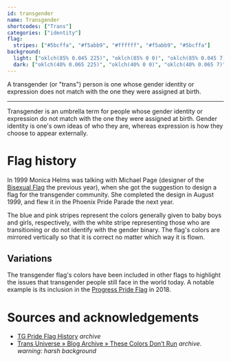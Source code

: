 ```yaml
---
id: transgender
name: Transgender
shortcodes: ["Trans"]
categories: ["identity"]
flag:
  stripes: ["#5bcffa", "#f5abb9", "#ffffff", "#f5abb9", "#5bcffa"]
background:
  light: ["oklch(85% 0.045 225)", "oklch(85% 0 0)", "oklch(85% 0.045 7)"]
  dark: ["oklch(40% 0.065 225)", "oklch(40% 0 0)", "oklch(40% 0.065 7)"]
---
```


A transgender (or "trans") person is one whose gender identity or expression
does not match with the one they were assigned at birth.

---

Transgender is an umbrella term for people whose gender identity or expression
do not match with the one they were assigned at birth. Gender identity is one's
own ideas of who they are, whereas expression is how they choose to appear
externally.

# Flag history

In 1999 Monica Helms was talking with Michael Page (designer of the
[Bisexual Flag](./bisexual) the previous year), when she got the suggestion to
design a flag for the transgender community. She completed the design in August
1999, and flew it in the Phoenix Pride Parade the next year.

The blue and pink stripes represent the colors generally given to baby boys and
girls, respectively, with the white stripe representing those who are
transitioning or do not identify with the gender binary. The flag's colors are
mirrored vertically so that it is correct no matter which way it is flown.

## Variations

The transgender flag's colors have been included in other flags to highlight the
issues that transgender people still face in the world today. A notable example
is its inclusion in the [Progress Pride Flag](./progress) in 2018.

# Sources and acknowledgements

- [TG Pride Flag History](https://web.archive.org/web/20210308005146/http://transgendersociety.yolasite.com/tg-pride-flag-history-timeline.php)
  _archive_
- [Trans Universe » Blog Archive » These Colors Don’t Run](https://web.archive.org/web/20120315082507/http://www.monicahelms.com/blog/transgender/these-colors-don%E2%80%99t-run.htm)
  _archive. warning: harsh background_
